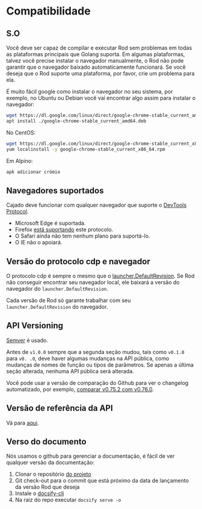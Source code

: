 # Compatibilidade

## S.O

Você deve ser capaz de compilar e executar Rod sem problemas em todas as plataformas principais que Golang suporta. Em algumas plataformas, talvez você precise instalar o navegador manualmente, o Rod não pode garantir que o navegador baixado automaticamente funcionará. Se você deseja que o Rod suporte uma plataforma, por favor, crie um problema para ela.

É muito fácil google como instalar o navegador no seu sistema, por exemplo, no Ubuntu ou Debian você vai encontrar algo assim para instalar o navegador:

```bash
wget https://dl.google.com/linux/direct/google-chrome-stable_current_amd64.deb
apt install ./google-chrome-stable_current_amd64.deb
```

No CentOS:

```bash
wget https://dl.google.com/linux/direct/google-chrome-stable_current_x86_64.rpm
yum localinstall -y google-chrome-stable_current_x86_64.rpm
```

Em Alpino:

```bash
apk adicionar crómio
```

## Navegadores suportados

Cajado deve funcionar com qualquer navegador que suporte o [DevTools Protocol](https://chromedevtools.github.io/devtools-protocol/).

- Microsoft Edge é suportada.
- Firefox [está suportando](https://wiki.mozilla.org/Remote) este protocolo.
- O Safari ainda não tem nenhum plano para suportá-lo.
- O IE não o apoiará.

## Versão do protocolo cdp e navegador

O protocolo cdp é sempre o mesmo que o [launcher.DefaultRevision](https://pkg.go.dev/github.com/go-rod/rod/lib/launcher#DefaultRevision). Se Rod não conseguir encontrar seu navegador local, ele baixará a versão do navegador do `launcher.DefaultRevision`.

Cada versão de Rod só garante trabalhar com seu `launcher.DefaultRevision` do navegador.

## API Versioning

[Semver](https://semver.org/) é usado.

Antes de `v1.0.0` sempre que a segunda seção mudou, tais como `v0.1.0` para `v0. .0`, deve haver algumas mudanças na API pública, como mudanças de nomes de função ou tipos de parâmetros. Se apenas a última seção alterada, nenhuma API pública será alterada.

Você pode usar a versão de comparação do Github para ver o changelog automatizado, por exemplo, [comparar v0.75.2 com v0.76.0](https://github.com/go-rod/rod/compare/v0.75.2...v0.76.0).

## Versão de referência da API

Vá para [aqui](https://pkg.go.dev/github.com/go-rod/rod?tab=versions).

## Verso do documento

Nós usamos o github para gerenciar a documentação, é fácil de ver qualquer versão da documentação:

1. Clonar o repositório [do projeto](https://github.com/go-rod/go-rod.github.io.git)
2. Git check-out para o commit que está próximo da data de lançamento da versão Rod que deseja
3. Instale o [docsify-cli](https://docsify.js.org/#/quickstart)
4. Na raiz do repo executar `docsify serve -o`
